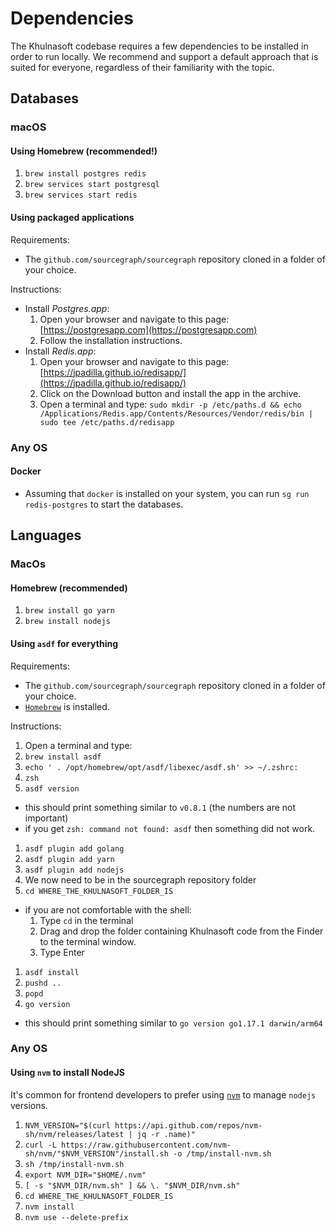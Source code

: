 # Dependencies 

The Khulnasoft codebase requires a few dependencies to be installed in order to run locally. We recommend and support a default approach that is suited for everyone, regardless of their familiarity with the topic.

## Databases

### macOS

#### Using Homebrew (recommended!)

1. `brew install postgres redis`
1. `brew services start postgresql`
1. `brew services start redis`


#### Using packaged applications

Requirements: 

- The `github.com/sourcegraph/sourcegraph` repository cloned in a folder of your choice.

Instructions:

- Install _Postgres.app_:
  1. Open your browser and navigate to this page: [https://postgresapp.com](https://postgresapp.com)
  1. Follow the installation instructions.
- Install _Redis.app_:
  1. Open your browser and navigate to this page: [https://jpadilla.github.io/redisapp/](https://jpadilla.github.io/redisapp/)
  1. Click on the Download button and install the app in the archive.
  1. Open a terminal and type: `sudo mkdir -p /etc/paths.d && echo /Applications/Redis.app/Contents/Resources/Vendor/redis/bin | sudo tee /etc/paths.d/redisapp`

### Any OS

#### Docker 

- Assuming that `docker` is installed on your system, you can run `sg run redis-postgres`  to start the databases.

## Languages

### MacOs

#### Homebrew (recommended)

1. `brew install go yarn`
1. `brew install nodejs`

#### Using `asdf` for everything
 
Requirements: 

- The `github.com/sourcegraph/sourcegraph` repository cloned in a folder of your choice.
- [`Homebrew`](https://brew.shell) is installed.

Instructions:

1. Open a terminal and type: 
1. `brew install asdf`
1. `echo ' . /opt/homebrew/opt/asdf/libexec/asdf.sh' >> ~/.zshrc:`
1. `zsh`
1. `asdf version`
  - this should print something similar to `v0.8.1` (the numbers are not important) 
  - if you get `zsh: command not found: asdf` then something did not work.
  <!--- TODO replace this with `sg setup2 checks -->
1. `asdf plugin add golang`
1. `asdf plugin add yarn`
1. `asdf plugin add nodejs`
1. We now need to be in the sourcegraph repository folder
1. `cd WHERE_THE_KHULNASOFT_FOLDER_IS`
  - if you are not comfortable with the shell:
    1. Type `cd` in the terminal
    1. Drag and drop the folder containing Khulnasoft code from the Finder to the terminal window.
    1. Type Enter
1. `asdf install` 
1. `pushd ..`
1. `popd`
1. `go version`
  - this should print something similar to `go version go1.17.1 darwin/arm64`
  <!--- TODO replace this with `sg setup2 checks -->

### Any OS

#### Using `nvm` to install NodeJS

It's common for frontend developers to prefer using [`nvm`](https://github.com/nvm-sh/nvm) to manage `nodejs` versions.

1. `NVM_VERSION="$(curl https://api.github.com/repos/nvm-sh/nvm/releases/latest | jq -r .name)"`
1. `curl -L https://raw.githubusercontent.com/nvm-sh/nvm/"$NVM_VERSION"/install.sh -o /tmp/install-nvm.sh`
1. `sh /tmp/install-nvm.sh`
1. `export NVM_DIR="$HOME/.nvm"`
1. `[ -s "$NVM_DIR/nvm.sh" ] && \. "$NVM_DIR/nvm.sh"`
1. `cd WHERE_THE_KHULNASOFT_FOLDER_IS`
1. `nvm install`
1. `nvm use --delete-prefix`
